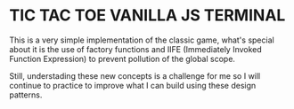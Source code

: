 # TIC TAC TOE VANILLA JS TERMINAL

This is a very simple implementation of the classic game, what's special about it is the use of factory functions and IIFE (Immediately Invoked Function Expression) to prevent pollution of the global scope.

Still, understading these new concepts is a challenge for me so I will continue to practice to improve what I can build using these design patterns.
